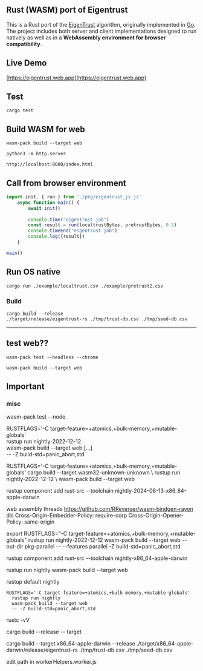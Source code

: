## Rust (WASM) port of Eigentrust
This is a Rust port of the [EigenTrust](https://nlp.stanford.edu/pubs/eigentrust.pdf) algorithm, originally implemented in [Go](https://github.com/Karma3Labs/go-eigentrust). The project includes both server and client implementations designed to run natively as well as in a **WebAssembly environment for browser compatibility**.

## Live Demo
[https://eigentrust.web.app](https://eigentrust.web.app)

## Test
```
cargo test
```

## Build WASM for web

```
wasm-pack build --target web

python3 -m http.server

http://localhost:8000/index.html
```

## Call from browser environment
```js
import init, { run } from './pkg/eigentrust_js.js'
    async function main() {
        await init()
        
        console.time("eigentrust job")
        const result = run(localtrustBytes, pretrustBytes, 0.5)
        console.timeEnd("eigentrust job")
        console.log({result})
    }

main()
```

## Run OS native
```
cargo run ./example/localtrust.csv ./example/pretrust2.csv
```

### Build 
```
cargo build --release
./target/release/eigentrust-rs ./tmp/trust-db.csv ./tmp/seed-db.csv
```

--------
## test web??
```
wasm-pack test --headless --chrome

wasm-pack build --target web 
```


## Important


### misc 
wasm-pack test --node

RUSTFLAGS='-C target-feature=+atomics,+bulk-memory,+mutable-globals' \
  rustup run nightly-2022-12-12 \
  wasm-pack build --target web [...] \
  -- -Z build-std=panic_abort,std

RUSTFLAGS='-C target-feature=+atomics,+bulk-memory,+mutable-globals' cargo build --target wasm32-unknown-unknown \ rustup run nightly-2022-12-12 \ wasm-pack build --target web

rustup component add rust-src --toolchain nightly-2024-06-13-x86_64-apple-darwin


web assembly threads
https://github.com/RReverser/wasm-bindgen-rayon
dis
Cross-Origin-Embedder-Policy: require-corp
Cross-Origin-Opener-Policy: same-origin

export RUSTFLAGS=\"-C target-feature=+atomics,+bulk-memory,+mutable-globals\" rustup run nightly-2022-12-12 wasm-pack build --target web --out-dir pkg-parallel -- --features parallel -Z build-std=panic_abort,std


rustup component add rust-src --toolchain nightly-x86_64-apple-darwin

rustup run nightly  wasm-pack build --target web 



rustup default nightly

```
RUSTFLAGS='-C target-feature=+atomics,+bulk-memory,+mutable-globals' 
  rustup run nightly 
  wasm-pack build --target web
  -- -Z build-std=panic_abort,std
```

rustc -vV

cargo build --release -- target


cargo build --target x86_64-apple-darwin --release
./target/x86_64-apple-darwin/release/eigentrust-rs ./tmp/trust-db.csv ./tmp/seed-db.csv

edit path in
workerHelpers.worker.js